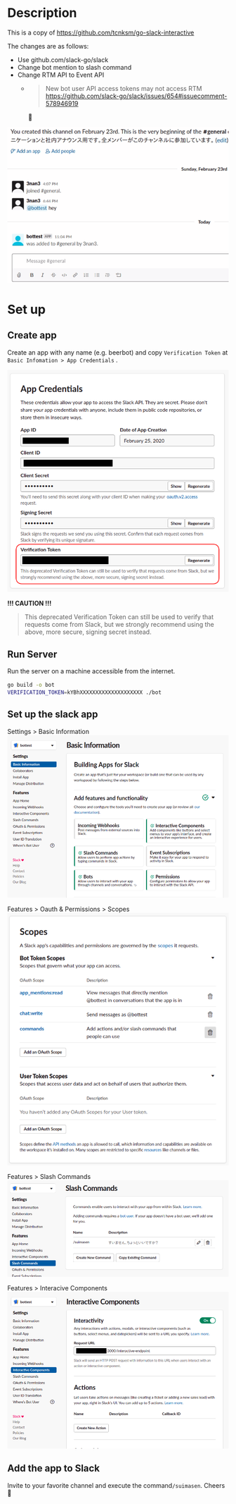 # Description

This is a copy of https://github.com/tcnksm/go-slack-interactive

The changes are as follows:

- Use github.com/slack-go/slack
- Change bot mention to slash command
- Change RTM API to Event API
  - > New bot user API access tokens may not access RTM  
    https://github.com/slack-go/slack/issues/654#issuecomment-578946919
    
    🤔

![](/screencapture_suimasen.gif)

# Set up

## Create app

Create an app with any name (e.g. beerbot) and copy `Verification Token` at `Basic Infomation > App Credentials` .

![](/screenshot_varification_token.png)

**!!! CAUTION !!!**
> This deprecated Verification Token can still be used to verify that requests come from Slack, but we strongly recommend using the above, more secure, signing secret instead.

## Run Server

Run the server on a machine accessible from the internet.
```sh
go build -o bot
VERIFICATION_TOKEN=kYBhXXXXXXXXXXXXXXXXXXXX ./bot
```

## Set up the slack app

Settings > Basic Information  
![](/screenshot_basic_info.png)

Features > Oauth & Permissions > Scopes  
![](/screenshot_scopes.png)

Features > Slash Commands  
![](/screenshot_slach_commands.png)

Features > Interacive Components  
![](/screenshot_interactive_components.png)

## Add the app to Slack

Invite to your favorite channel and execute the command`/suimasen`.
Cheers :beer:
